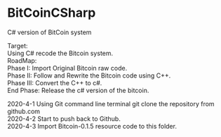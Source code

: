 # BitCoinCSharp
C# version of BitCoin system

Target: 	
Using C# recode the Bitcoin system.  
RoadMap:	 
Phase I: Import Original Bitcoin raw code.	 
Phase II: Follow and Rewrite the Bitcoin code using C++. 	
Phase III: Convert the C++ to c#.	 
End Phase: Release the c# version of the bitcoin.  

2020-4-1 Using Git command line terminal git clone the repository from github.com	 
2020-4-2 Start to push back to Github.	 
2020-4-3 Import Bitcoin-0.1.5 resource code to this folder.  

